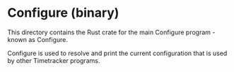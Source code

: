 # Configure (binary)

This directory contains the Rust crate for the main Configure program -
known as Configure.

Configure is used to resolve and print the current configuration that
is used by other Timetracker programs.
